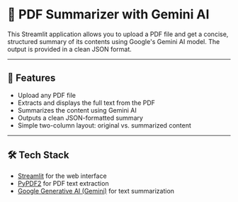 # 📄 PDF Summarizer with Gemini AI

This Streamlit application allows you to upload a PDF file and get a concise, structured summary of its contents using Google's Gemini AI model. The output is provided in a clean JSON format.

---

## 🚀 Features

- Upload any PDF file
- Extracts and displays the full text from the PDF
- Summarizes the content using Gemini AI
- Outputs a clean JSON-formatted summary
- Simple two-column layout: original vs. summarized content

---

## 🛠️ Tech Stack

- [Streamlit](https://streamlit.io/) for the web interface
- [PyPDF2](https://pypi.org/project/PyPDF2/) for PDF text extraction
- [Google Generative AI (Gemini)](https://ai.google.dev/) for text summarization

